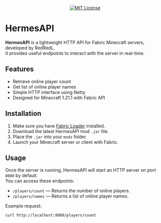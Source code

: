 <p align="center">
  <a href="https://opensource.org/licenses/MIT">
    <img src="https://img.shields.io/badge/License-MIT-green.svg" alt="MIT License" />
  </a>
</p>

# HermesAPI

**HermesAPI** is a lightweight HTTP API for Fabric Minecraft servers, developed by RedRedL.  
It provides useful endpoints to interact with the server in real-time.

## Features

- Retrieve online player count
- Get list of online player names
- Simple HTTP interface using Netty
- Designed for Minecraft 1.21.1 with Fabric API

## Installation

1. Make sure you have [Fabric Loader](https://fabricmc.net/use/) installed.
2. Download the latest HermesAPI mod `.jar` file.
3. Place the `.jar` into your `mods` folder.
4. Launch your Minecraft server or client with Fabric.

## Usage

Once the server is running, HermesAPI will start an HTTP server on port `8080` by default.  
You can access these endpoints:

- `/players/count` — Returns the number of online players.
- `/players/names` — Returns a list of online player names.

Example request:

```bash
curl http://localhost:8080/players/count
